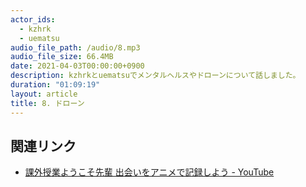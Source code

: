 ```yaml
---
actor_ids:
  - kzhrk
  - uematsu
audio_file_path: /audio/8.mp3
audio_file_size: 66.4MB
date: 2021-04-03T00:00:00+0900
description: kzhrkとuematsuでメンタルヘルスやドローンについて話しました。
duration: "01:09:19"
layout: article
title: 8. ドローン
---
```


## 関連リンク

- [課外授業ようこそ先輩 出会いをアニメで記録しよう - YouTube](https://www.youtube.com/watch?v=7YkrL-3dIl0&t=1590s)

